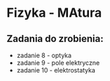 # Fizyka - MAtura

## Zadania do zrobienia:

- zadanie 8 - optyka
- zadanie 9 - pole elektryczne
- zadanie 10 - elektrostatyka


